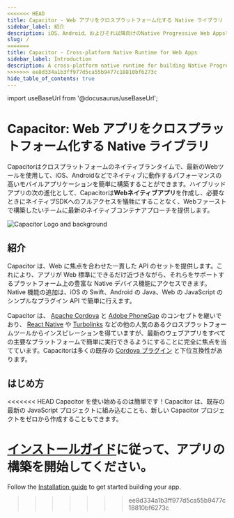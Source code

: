 ```yaml
---
<<<<<<< HEAD
title: Capacitor - Web アプリをクロスプラットフォーム化する Native ライブラリ
sidebar_label: 紹介
description: iOS、Android、およびそれ以降向けのNative Progressive Web Appsを構築するためのクロスプラットフォーム・ネイティブ・ランタイム
slug: /
=======
title: Capacitor - Cross-platform Native Runtime for Web Apps
sidebar_label: Introduction
description: A cross-platform native runtime for building Native Progressive Web Apps for iOS, Android, and beyond
>>>>>>> ee8d334a1b3ff977d5ca55b9477c18810bf6273c
hide_table_of_contents: true
---
```


import useBaseUrl from '@docusaurus/useBaseUrl';

# Capacitor: Web アプリをクロスプラットフォーム化する Native ライブラリ

Capacitorはクロスプラットフォームのネイティブランタイムで、最新のWebツールを使用して、iOS、Androidなどでネイティブに動作するパフォーマンスの高いモバイルアプリケーションを簡単に構築することができます。ハイブリッドアプリの次の進化として、Capacitorは**Webネイティブアプリ**を作成し、必要なときにネイティブSDKへのフルアクセスを犠牲にすることなく、Webファーストで構築したいチームに最新のネイティブコンテナアプローチを提供します。

![Capacitor Logo and background](/img/v6/docs/capacitor-index.png)

## 紹介

Capacitor は、Web に焦点を合わせた一貫した API のセットを提供します。これにより、アプリが Web 標準にできるだけ近づきながら、それらをサポートするプラットフォーム上の豊富な Native デバイス機能にアクセスできます。Native 機能の追加は、iOS の Swift、Android の Java、Web の JavaScript のシンプルなプラグイン API で簡単に行えます。

Capacitor は、 [Apache Cordova](https://cordova.apache.org/) と [Adobe PhoneGap](https://phonegap.com/) のコンセプトを継いでおり、 [React Native](http://facebook.github.io/react-native/) や [Turbolinks](https://github.com/turbolinks/turbolinks) などの他の人気のあるクロスプラットフォームツールからインスピレーションを得ていますが、最新のウェブアプリをすべての主要なプラットフォームで簡単に実行できるようにすることに完全に焦点を当てています。Capacitorは多くの既存の [Cordova プラグイン](https://cordova.apache.org/plugins/) と下位互換性があります。

## はじめ方

<<<<<<< HEAD
Capacitor を使い始めるのは簡単です！Capacitor は、既存の最新の JavaScript プロジェクトに組み込むことも、新しい Capacitor プロジェクトをゼロから作成することもできます。

[インストールガイド](/docs/getting-started)に従って、アプリの構築を開始してください。
=======
Follow the [Installation guide](/main/getting-started/installation.md) to get started building your app.
>>>>>>> ee8d334a1b3ff977d5ca55b9477c18810bf6273c
